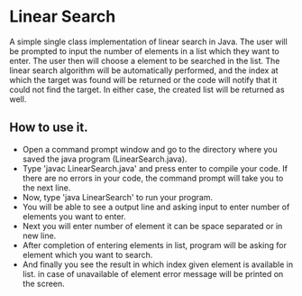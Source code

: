 # Linear Search

A simple single class implementation of linear search in Java. The user will be prompted to input the number of elements in a list which they want to enter. The user then will choose a element to be searched in the list. The linear search algorithm will be automatically performed, and the index at which the target was found will be returned or the code will notify that it could not find the target. In either case, the created list will be returned as well.

## How to use it.
* Open a command prompt window and go to the directory where you saved the java program (LinearSearch.java).
* Type 'javac LinearSearch.java' and press enter to compile your code. If there are no errors in your code, the command prompt will take you to the next line.
* Now, type 'java LinearSearch' to run your program.
* You will be able to see a output line and asking input to enter number of elements you want to enter.
* Next you will enter number of element it can be space separated or in new line.
* After completion of entering elements in list, program will be asking for element which you want to search.
* And finally you see the result in which index given element is available in list. in case of unavailable of element error message will be printed on the screen.